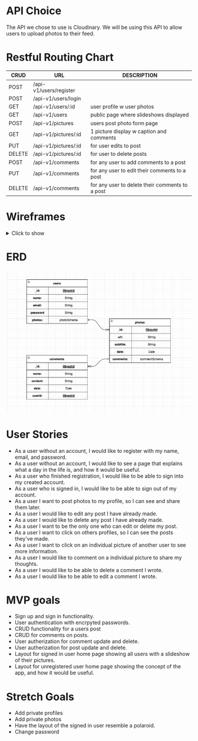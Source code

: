 
# API Choice

The API we chose to use is Cloudinary. We will be using this API to allow users to upload photos to their feed.

# Restful Routing Chart

| **CRUD** | **URL**                | **DESCRIPTION**                                 |
| -------- | ---------------------- | ----------------------------------------------- |
| POST     | /api-v1/users/register |                                                 |
| POST     | /api-v1/users/login    |                                                 |
| GET      | /api-v1/users/:id      | user profile w user photos                      |
| GET      | /api-v1/users          | public page where slideshows displayed          |
| POST     | /api-v1/pictures       | users post photo form page                      |
| GET      | /api-v1/pictures/:id   | 1 picture display w caption and comments        |
| PUT      | /api-v1/pictures/:id   | for user edits to post                          |
| DELETE   | /api-v1/pictures/:id   | for user to delete posts                        |
| POST     | /api-v1/comments       | for any user to add comments to a post          |
| PUT      | /api-v1/comments       | for any user to edit their comments to a post   |
| DELETE   | /api-v1/comments       | for any user to delete their comments to a post |

# Wireframes

<details>
<summary>Click to show</summary>

- About us page
  ![About us page](./assets/AboutUs.png)
- Sign up page
  ![Sign up page](./assets/SignUp.png)
- Login page
  ![Sign in page](./assets/Login.png)
- Public landing page
  ![Public landing page](./assets/PublicLanding.png)
- Public feed page
  ![Public feed page](./assets/PublicFeed.png)
- Profile page
  ![Profile page](./assets/Profile.png)
- Details page
![Details page](./assets/Details.png)
</details>

# ERD

![ERD](./assets/ERD.png)

# User Stories

- As a user without an account, I would like to register with my name, email, and password.
- As a user without an account, I would like to see a page that explains what a day in the life is, and how it would be useful.
- As a user who finished registration, I would like to be able to sign into my created account.
- As a user who is signed in, I would like to be able to sign out of my account.
- As a user I want to post photos to my profile, so I can see and share them later.
- As a user I would like to edit any post I have already made.
- As a user I would like to delete any post I have already made.
- As a user I want to be the only one who can edit or delete my post.
- As a user I want to click on others profiles, so I can see the posts they've made.
- As a user I want to click on an individual picture of another user to see more information.
- As a user I would like to comment on a individual picture to share my thoughts.
- As a user I would like to be able to delete a comment I wrote.
- As a user I would like to be able to edit a comment I wrote.

# MVP goals

- Sign up and sign in functionality.
- User authentication with encrpyted passwords.
- CRUD functionality for a users post
- CRUD for comments on posts.
- User autherization for comment update and delete.
- User autherization for post update and delete.
- Layout for signed in user home page showing all users with a slideshow of their pictures.
- Layout for unregistered user home page showing the concept of the app, and how it would be useful.

# Stretch Goals

- Add private profiles
- Add private photos
- Have the layout of the signed in user resemble a polaroid.
- Change password
